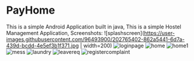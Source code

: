 # PayHome
This is a simple Android Application built in java,
This is a simple Hostel Management Application,
Screenshots:
![splashscreen](https://user-images.githubusercontent.com/96493900/202765402-862a5441-6d7a-439d-bcdd-4e5ef3b1f371.jpg | width=200) ![loginpage](https://user-images.githubusercontent.com/96493900/202765433-2053a8ac-51a8-41b2-bed0-6b4d4b884f19.jpg)
![home](https://user-images.githubusercontent.com/96493900/202765496-ab6e1ddf-3118-4341-828c-e8e9e14ff654.jpg) ![home1](https://user-images.githubusercontent.com/96493900/202765463-170ab1e6-7f75-4f84-a9f7-190b74ea83c9.jpg)
![mess](https://user-images.githubusercontent.com/96493900/202765532-bbfdda6d-c648-426b-ac91-f2268bc8b7df.jpg) ![laundry](https://user-images.githubusercontent.com/96493900/202765548-38627098-16db-4562-a539-bfd4ecc7d7f7.jpg)
![leavereq](https://user-images.githubusercontent.com/96493900/202765575-6db05ae6-707d-4f55-840f-5b360499aae3.jpg) ![registercomplaint](https://user-images.githubusercontent.com/96493900/202765598-16e4823a-d19b-471b-9caa-b43877ce42f9.jpg)
